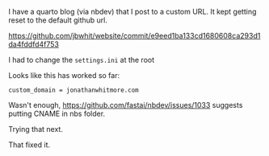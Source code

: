 
I have a quarto blog (via nbdev) that I post to a custom URL. It kept getting reset to the default github url. 

https://github.com/jbwhit/website/commit/e9eed1ba133cd1680608ca293d1da4fddfd4f753

I had to change the `settings.ini` at the root

Looks like this has worked so far: 

```
custom_domain = jonathanwhitmore.com
```


Wasn't enough, https://github.com/fastai/nbdev/issues/1033 suggests putting CNAME in nbs folder.

Trying that next. 

That fixed it. 

